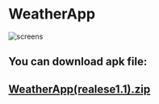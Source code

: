# WeatherApp

![screens](https://user-images.githubusercontent.com/75883177/113443605-fb2bf080-93fa-11eb-9356-43ec6f9dbb0d.jpg)

## You can download apk file:
## [WeatherApp(realese1.1).zip](https://github.com/KingKoval/WeatherApp/files/6252197/WeatherApp.realese1.1.zip)
